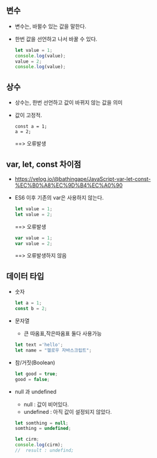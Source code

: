 ## 변수 

+ 변수는, 바뀔수 있는 값을 말한다. 
+ 한번 값을 선언하고 나서 바꿀 수 있다.

    ```javascript
    let value = 1;
    console.log(value);
    value = 2;
    console.log(value);
    ```
## 상수
+ 상수는, 한번 선언하고 값이 바뀌지 않는 값을 의미
+ 값이 고정적.

    ```
    const a = 1;
    a = 2;
    ```
    ==> 오류발생

## var, let, const 차이점

+ https://velog.io/@bathingape/JavaScript-var-let-const-%EC%B0%A8%EC%9D%B4%EC%A0%90

+  ES6 이후 기존의 var은 사용하지 않는다.


    ```javascript
    let value = 1;
    let value = 2;
    ```
    ==> 오류발생

    ```javascript
    var value = 1;
    var value = 2;
    ```
    ==> 오류발생하지 않음


## 데이터 타입
+ 숫자
    ```javascript
    let a = 1;
    const b = 2;
    ```
+ 문자열
    + 큰 따옴표,작은따옴표 둘다 사용가능
    ```javascript
    let text ='hello';
    let name = "헬로우 자바스크립트";
    ```
+ 참/거짓(Boolean)

    ```javascript
    let good = true;
    good = false;
    ```

+  null 과 undefined
    +  null : 값이 비어있다.
    +  undefined : 아직 값이 설정되지 않았다.

    ```javascript
    let somthing = null;
    somthing = undefined;
    ```

    ```javascript
    let cirm;
    console.log(cirm);   
    //  result : undefind;
    ```

